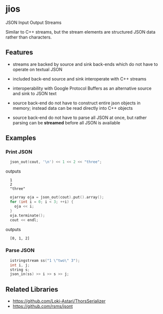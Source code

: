 jios
====

JSON Input Output Streams

Similar to C++ streams, but the stream elements are structured JSON data rather
than characters.

Features
--------

* streams are backed by source and sink back-ends which do not have to operate
  on textual JSON

* included back-end source and sink interoperate with C++ streams

* interoperability with Google Protocol Buffers as an alternative source and
  sink to JSON text

* source back-end do not have to construct entire json objects in memory;
  instead data can be read directly into C++ objects

* source back-end do not have to parse all JSON at once, but rather parsing can
  be **streamed** before all JSON is available


Examples
--------

### Print JSON

```cpp
  json_out(cout, '\n') << 1 << 2 << "three";
```
outputs
```
  1
  2
  "three"
```

```cpp
  ojarray oja = json_out(cout).put().array();
  for (int i = 0; i < 3; ++i) {
    oja << i;
  }
  oja.terminate();     
  cout << endl;
```
outputs
```
  [0, 1, 2]
```

### Parse JSON
```cpp
  istringstream ss("1 \"two\" 3");
  int i, j;
  string s;
  json_in(ss) >> i >> s >> j;
```


Related Libraries
-----------------

* https://github.com/Loki-Astari/ThorsSerializer
* https://github.com/rsms/jsont

